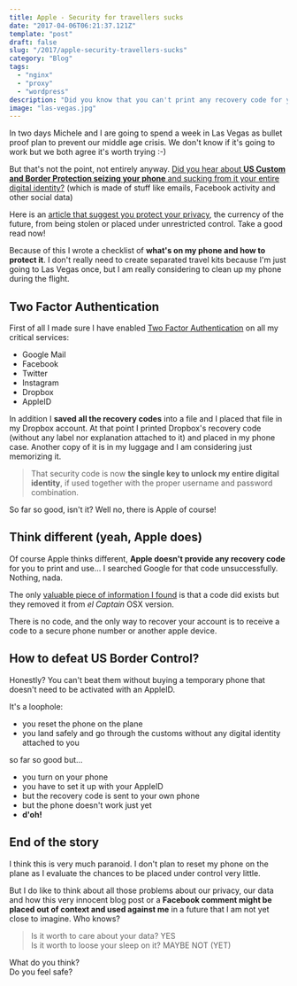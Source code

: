 ```yaml
---
title: Apple - Security for travellers sucks
date: "2017-04-06T06:21:37.121Z"
template: "post"
draft: false
slug: "/2017/apple-security-travellers-sucks"
category: "Blog"
tags:
  - "nginx"
  - "proxy"
  - "wordpress"
description: "Did you know that you can't print any recovery code for your AppleID account? The more you protect it, the more is likely you loose control over it. And do you travel a lot? Then you'd better read this!"
image: "las-vegas.jpg"
---
```


In two days Michele and I are going to spend a week in Las Vegas as bullet proof plan to prevent our middle age crisis. We don't know if it's going to work but we both agree it's worth trying :-)

But that's not the point, not entirely anyway. [Did you hear about **US Custom and Border Protection seizing your phone** and sucking from it your entire digital identity?](https://medium.freecodecamp.com/ill-never-bring-my-phone-on-an-international-flight-again-neither-should-you-e9289cde0e5f) (which is made of stuff like emails, Facebook activity and other social data)

Here is an [article that suggest you protect your privacy](https://www.wired.com/2017/02/guide-getting-past-customs-digital-privacy-intact/), the currency of the future, from being stolen or placed under unrestricted control. Take a good read now!

Because of this I wrote a checklist of **what's on my phone and how to protect it**. I don't really need to create separated travel kits because I'm just going to Las Vegas once, but I am really considering to clean up my phone during the flight.

## Two Factor Authentication

First of all I made sure I have enabled [Two Factor Authentication](https://en.wikipedia.org/wiki/Multi-factor_authentication) on all my critical services:

- Google Mail
- Facebook
- Twitter
- Instagram
- Dropbox
- AppleID

In addition I **saved all the recovery codes** into a file and I placed that file in my Dropbox account. At that point I printed Dropbox's recovery code (without any label nor explanation attached to it) and placed in my phone case. Another copy of it is in my luggage and I am considering just memorizing it.

> That security code is now **the single key to unlock my entire digital identity**, if used together with the proper username and password combination.

So far so good, isn't it? Well no, there is Apple of course!

## Think different (yeah, Apple does)

Of course Apple thinks different, **Apple doesn't provide any recovery code** for you to print and use... I searched Google for that code unsuccessfully. Nothing, nada. 

The only [valuable piece of information I found](https://support.apple.com/en-ie/HT204915) is that a code did exists but they removed it from _el Captain_ OSX version.

There is no code, and the only way to recover your account is to receive a code to a secure phone number or another apple device.

## How to defeat US Border Control?

Honestly? You can't beat them without buying a temporary phone that doesn't need to be activated with an AppleID.

It's a loophole:

- you reset the phone on the plane
- you land safely and go through the customs without any digital identity attached to you

so far so good but...

- you turn on your phone
- you have to set it up with your AppleID
- but the recovery code is sent to your own phone
- but the phone doesn't work just yet
- **d'oh!**

## End of the story

I think this is very much paranoid. I don't plan to reset my phone on the plane as I evaluate the chances to be placed under control very little.

But I do like to think about all those problems about our privacy, our data and how this very innocent blog post or a **Facebook comment might be placed out of context and used against me** in a future that I am not yet close to imagine. Who knows?

> Is it worth to care about your data? YES  
> Is it worth to loose your sleep on it? MAYBE NOT (YET)

What do you think?  
Do you feel safe?

